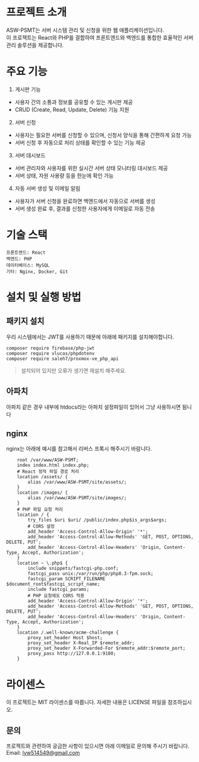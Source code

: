 # 프로젝트 소개

ASW-PSMT는 서버 시스템 관리 및 신청을 위한 웹 애플리케이션입니다.<br/>
이 프로젝트는 React와 PHP를 결합하여 프론트엔드와 백엔드를 통합한 효율적인 서버 관리 솔루션을 제공합니다.

# 주요 기능

1. 게시판 기능
 - 사용자 간의 소통과 정보를 공유할 수 있는 게시판 제공
 - CRUD (Create, Read, Update, Delete) 기능 지원
2. 서버 신청
 - 사용자는 필요한 서버를 신청할 수 있으며, 신청서 양식을 통해 간편하게 요청 가능
 - 서버 신청 후 자동으로 처리 상태를 확인할 수 있는 기능 제공
3. 서버 데시보드
 - 서버 관리자와 사용자를 위한 실시간 서버 상태 모니터링 대시보드 제공
 - 서버 상태, 자원 사용량 등을 한눈에 확인 가능
4. 자동 서버 생성 및 이메일 알림
 - 사용자가 서버 신청을 완료하면 백엔드에서 자동으로 서버를 생성
 - 서버 생성 완료 후, 결과를 신청한 사용자에게 이메일로 자동 전송


# 기술 스택
```
프론트엔드: React
백엔드: PHP
데이터베이스: MySQL
기타: Nginx, Docker, Git
```
# 설치 및 실행 방법
##  패키지 설치
우리 시스템에서는 JWT를 사용하기 때문에 아래에 패키지를 설치해야합니다.
```
composer require firebase/php-jwt
composer require vlucas/phpdotenv
composer require saleh7/proxmox-ve_php_api
```
> 설치되어 있지만 오류가 생기면 재설치 해주세요.

## 아파치
아파치 같은 경우 내부에 htdocs라는 아파치 설정파일이 있어서 그냥 사용하시면 됨니다

## nginx
nginx는 아래에 예시를 참고해서 리버스 프록시 해주시기 바람니다.
```
    root /var/www/ASW-PSMT;
    index index.html index.php;
    # React 정적 파일 경로 처리
    location /assets/ {
        alias /var/www/ASW-PSMT/site/assets/;
    }
    location /images/ {
        alias /var/www/ASW-PSMT/site/images/;
    }
    # PHP 파일 요청 처리
    location / {
        try_files $uri $uri/ /public/index.php$is_args$args;
        # CORS 설정
        add_header 'Access-Control-Allow-Origin' '*';
        add_header 'Access-Control-Allow-Methods' 'GET, POST, OPTIONS, DELETE, PUT';
        add_header 'Access-Control-Allow-Headers' 'Origin, Content-Type, Accept, Authorization';
    }
    location ~ \.php$ {
        include snippets/fastcgi-php.conf;
        fastcgi_pass unix:/var/run/php/php8.3-fpm.sock;
        fastcgi_param SCRIPT_FILENAME $document_root$fastcgi_script_name;
        include fastcgi_params;
        # PHP 요청에도 CORS 적용
        add_header 'Access-Control-Allow-Origin' '*';
        add_header 'Access-Control-Allow-Methods' 'GET, POST, OPTIONS, DELETE, PUT';
        add_header 'Access-Control-Allow-Headers' 'Origin, Content-Type, Accept, Authorization';
    }
    location /.well-known/acme-challenge {
        proxy_set_header Host $host;
        proxy_set_header X-Real_IP $remote_addr;
        proxy_set_header X-Forwarded-For $remote_addr:$remote_port;
        proxy_pass http://127.0.0.1:9180;
    }
```

# 라이센스
이 프로젝트는 MIT 라이센스를 따릅니다. 자세한 내용은 LICENSE 파일을 참조하십시오.

## 문의

프로젝트와 관련하여 궁금한 사항이 있으시면 아래 이메일로 문의해 주시기 바랍니다.<br/>
Email: lyw514549@gmail.com
